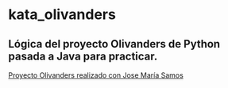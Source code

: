 # kata_olivanders

## Lógica del proyecto Olivanders de Python pasada a Java para practicar.

[Proyecto Olivanders realizado con Jose María Samos](https://github.com/sebastia98/Tienda_Olivanders)
